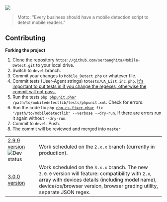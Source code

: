 <img src="http://demo.mobiledetect.net/logo-github.png">

> Motto: "Every business should have a mobile detection script to detect mobile readers."

## Contributing

<b>Forking the project</b>

<ol>
  <li>Clone the repository <code>https://github.com/serbanghita/Mobile-Detect.git</code> to your local drive.</li>
  <li>Switch to <code>devel</code> branch.</li>
  <li>Commit your changes to <code>Mobile_Detect.php</code> or whatever file.</li>
  <li>Commit tests (User-Agent strings) to<code>tests/UA_List.inc.php</code>. <u>It's important to put tests in if you change the regexes, otherwise the commit will not pass.</u></li>
  <li>Run the tests <code>php <a href="http://pear.phpunit.de/get/phpunit.phar" title="Download phpunit.phar">phpunit.phar</a> /path/to/mobiledetectlib/tests/phpunit.xml</code>. Check for errors.</li>
  <li>Run the code fix <code>php <a href="http://cs.sensiolabs.org/get/php-cs-fixer.phar">php-cs-fixer.phar</a> fix "/path/to/mobiledetectlib" --verbose --dry-run</code>. If there are errors run it again without <code>--dry-run</code>.</li>
  <li>Commit to <code>devel</code>. Push.</li>
  <li>The commit will be reviewed and merged into <code>master</code></li>
</ol>


<table>
  <tr>
    <td width="20%"><a href="https://github.com/serbanghita/Mobile-Detect/wiki/Road-to-2.9.9">2.9.9 version</a> <img alt="Dev status" src="https://travis-ci.org/serbanghita/Mobile-Detect.png?branch=devel" border="0"></td>
    <td>Work scheduled on the <code>2.x.x</code> branch (currently in production).</tr>
  <tr>
    <td><a href="https://github.com/serbanghita/Mobile-Detect/wiki/Road-to-3.0.0">3.0.0 version</a></td>
    <td>Work scheduled on the <code>3.x.x</code> branch. The new <code>3.0.0</code> version will feature: compatibility with <code>2.x</code>, array with devices details (including model name), device/os/browser version, browser grading utility, separate JSON regex.</td>
  </tr>
</table>
